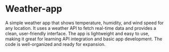 # Weather-app
A simple weather app that shows temperature, humidity, and wind speed for any location. It uses a weather API to fetch real-time data and provides a clean, user-friendly interface. The app is lightweight and easy to use, making it great for learning API integration and basic app development. The code is well-organized and ready for expansion.

